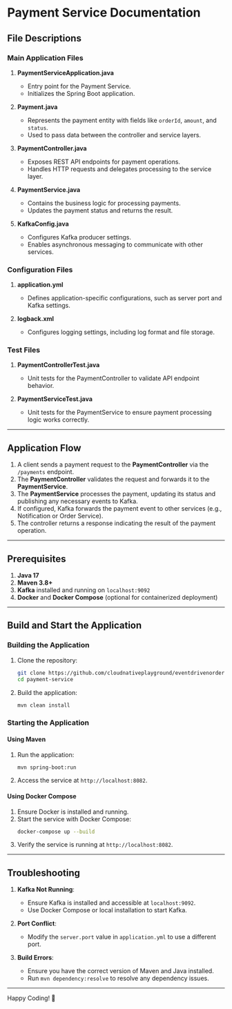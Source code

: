 # Payment Service Documentation

## File Descriptions

### Main Application Files

1. **PaymentServiceApplication.java**
    - Entry point for the Payment Service.
    - Initializes the Spring Boot application.

2. **Payment.java**
    - Represents the payment entity with fields like `orderId`, `amount`, and `status`.
    - Used to pass data between the controller and service layers.

3. **PaymentController.java**
    - Exposes REST API endpoints for payment operations.
    - Handles HTTP requests and delegates processing to the service layer.

4. **PaymentService.java**
    - Contains the business logic for processing payments.
    - Updates the payment status and returns the result.

5. **KafkaConfig.java**
    - Configures Kafka producer settings.
    - Enables asynchronous messaging to communicate with other services.

### Configuration Files

1. **application.yml**
    - Defines application-specific configurations, such as server port and Kafka settings.

2. **logback.xml**
    - Configures logging settings, including log format and file storage.

### Test Files

1. **PaymentControllerTest.java**
    - Unit tests for the PaymentController to validate API endpoint behavior.

2. **PaymentServiceTest.java**
    - Unit tests for the PaymentService to ensure payment processing logic works correctly.

---

## Application Flow

1. A client sends a payment request to the **PaymentController** via the `/payments` endpoint.
2. The **PaymentController** validates the request and forwards it to the **PaymentService**.
3. The **PaymentService** processes the payment, updating its status and publishing any necessary events to Kafka.
4. If configured, Kafka forwards the payment event to other services (e.g., Notification or Order Service).
5. The controller returns a response indicating the result of the payment operation.

---

## Prerequisites

1. **Java 17**
2. **Maven 3.8+**
3. **Kafka** installed and running on `localhost:9092`
4. **Docker** and **Docker Compose** (optional for containerized deployment)

---

## Build and Start the Application

### Building the Application

1. Clone the repository:
   ```bash
   git clone https://github.com/cloudnativeplayground/eventdrivenordersystem.git
   cd payment-service
   ```
2. Build the application:
   ```bash
   mvn clean install
   ```

### Starting the Application

#### Using Maven

1. Run the application:
   ```bash
   mvn spring-boot:run
   ```
2. Access the service at `http://localhost:8082`.

#### Using Docker Compose

1. Ensure Docker is installed and running.
2. Start the service with Docker Compose:
   ```bash
   docker-compose up --build
   ```
3. Verify the service is running at `http://localhost:8082`.

---

## Troubleshooting

1. **Kafka Not Running**:
    - Ensure Kafka is installed and accessible at `localhost:9092`.
    - Use Docker Compose or local installation to start Kafka.

2. **Port Conflict**:
    - Modify the `server.port` value in `application.yml` to use a different port.

3. **Build Errors**:
    - Ensure you have the correct version of Maven and Java installed.
    - Run `mvn dependency:resolve` to resolve any dependency issues.

---

Happy Coding! 🚀
